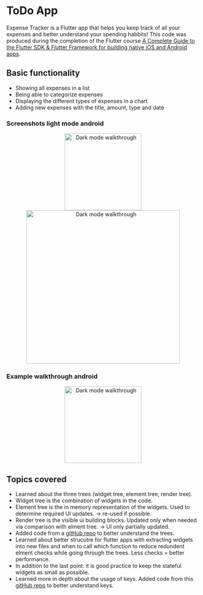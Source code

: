 # ToDo App

Expense Tracker is a Flutter app that helps you keep track of all your expenses and better understand your spending habbits! This code was produced during the completion of the Flutter course [A Complete Guide to the Flutter SDK & Flutter Framework for building native iOS and Android apps](https://www.udemy.com/course/learn-flutter-dart-to-build-ios-android-apps/learn/lecture/37130436#overview).

## Basic functionality
- Showing all expenses in a list
- Being able to categorize expenses
- Displaying the different types of expenses in a chart
- Adding new expenses with the title, amount, type and date

### Screenshots light mode android
<div align="center">
  <img src="up_orientation_light_mode_android.png" alt="Dark mode walkthrough" width="200"/>
</div>
<div align="center">
  <img src="landscape_orientation_light_mode_android.png" alt="Dark mode walkthrough" width="400"/>
</div>

### Example walkthrough android
<div align="center">
  <img src="walkthrough_adaptiv_android.gif" alt="Dark mode walkthrough" width="200"/>
</div>


## Topics covered 

- Learned about the three trees (widget tree, element tree, render tree).
- Widget tree is the combination of widgets in the code.
- Element tree is the in memory representation of the widgets. Used to determine required UI updates. -> re-used if possible.
- Render tree is the visible ui building blocks. Updated only when needed via comparison with elment tree. -> UI only partially updated.
- Added code from a [gitHub repo](https://github.com/academind/flutter-complete-guide-course-resources/tree/main/Lecture%20Attachments/07%20Flutter%20Internals/01%20Starting%20Setup/lib) to better understand the trees.
- Learned about better strucutre for flutter apps with extracting widgets into new files and when to call which function to reduce redundent elment checks while going through the trees. Less checks = better performance.
- In addition to the last point: it is good practice to keep the stateful widgets as small as possible.
- Learned more in depth about the usage of keys. Added code from this [gitHub repo](https://github.com/academind/flutter-complete-guide-course-resources/tree/main/Code%20Snapshots/07%20Flutter%20Internals/02%20Refactor%20%26%20Extract%20Widgets/lib/keys) to better understand keys.
